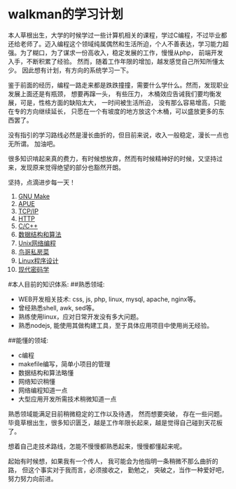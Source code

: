 # walkman的学习计划

  本人草根出生，大学的时候学过一些计算机相关的课程，学过C编程，不过毕业都还给老师了。迈入编程这个领域纯属偶然和生活所迫，个人不善表达，学习能力超强。为了糊口，为了谋求一份高收入，稳定发展的工作，慢慢从php， 前端开发入手，不断积累了经验。 然而，随着工作年限的增加，越发感觉自己所知所懂太少。 因此想有计划，有方向的系统学习一下。
  
  鉴于前面的经历，编程一路走来都是跌跌撞撞，需要什么学什么。然而，发现职业发展上面还是有瓶颈， 想要再蹿一头， 有些压力， 木桶效应告诫我们要均衡发展，可是，性格方面的缺陷太大， 一时间被生活所迫， 没有那么容易增高，只能在专的方向继续延长， 只愿在一个有坡度的地方放这个木桶，可以盛放更多的东西罢了。
  
  没有指引的学习路线必然是漫长曲折的，但目前来说，收入一般稳定，漫长一点也无所谓。 加油吧。
  
  很多知识啃起来真的费力，有时候想放弃，然而有时候精神好的时候，又坚持过来，发现原来觉得绝望的部分也豁然开朗。 
  
  坚持，点滴进步每一天！


  1. [GNU Make](https://github.com/walkerqiao/walkman/blob/master/docs/gnumake/readme.md)
  2. [APUE](https://github.com/walkerqiao/walkman/blob/master/docs/APUE/readme.md)
  2. [TCP/IP](https://github.com/walkerqiao/walkman/blob/master/docs/TCPIP/readme.md)
  3. [HTTP](https://github.com/walkerqiao/walkman/blob/master/docs/HTTP/readme.md)
  4. [C/C++](https://github.com/walkerqiao/walkman/blob/master/docs/cxx/readme.md)
  5. [数据结构和算法](https://github.com/walkerqiao/walkman/blob/master/docs/algorithms/readme.md)
  6. [Unix网络编程](https://github.com/walkerqiao/walkman/blob/master/docs/lamp/unix_network_programming.md)
  7. [鸟哥私房菜](https://github.com/walkerqiao/walkman/blob/master/docs/vbird/readme.md)
  8. [Linux程序设计](https://github.com/walkerqiao/walkman/blob/master/docs/linux_prog/readme.md)
  9. [现代密码学](https://github.com/walkerqiao/walkman/blob/master/docs/cryptography/readme.md)
  



#本人目前的知识体系:
##熟悉领域:
  * WEB开发相关技术: css, js, php, linux, mysql, apache, nginx等。
  * 曾经熟悉shell, awk, sed等。
  * 熟练使用linux，应对日常开发没有多大问题。
  * 熟悉nodejs, 能使用其做构建工具，至于具体应用项目中使用尚无经验。
  

##能懂的领域:
  * c编程
  * makefile编写，简单小项目的管理
  * 数据结构和算法略懂
  * 网络知识稍懂
  * 网络编程知道一点
  * 大型应用开发所需技术稍微知道一点
  

  熟悉领域能满足目前稍微稳定的工作以及待遇， 然而想要突破， 存在一些问题。 毕竟草根出生，很多知识匮乏，越是工作年限长起来，越是觉得自己碰到天花板了。
  
  想着自己走技术路线，怎能不慢慢都熟悉起来，慢慢都懂起来呢。
  
  起始有时候想，如果我有一个传人， 我可能会为他指明一条稍微不那么曲折的路， 但这个事实对于我而言，必须接收之， 勤勉之， 突破之，当作一种爱好吧， 努力努力向前进。
